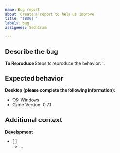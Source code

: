 ```yaml
---
name: Bug report
about: Create a report to help us improve
title: "[BUG] "
labels: bug
assignees: SethCram

---
```


**Describe the bug**
- 

**To Reproduce**
Steps to reproduce the behavior:
1.  

**Expected behavior**
- 

**Desktop (please complete the following information):**
 - OS: Windows
 - Game Version: 0.7.1

**Additional context**
- 

**Development**
- [ ] 
  - ...
